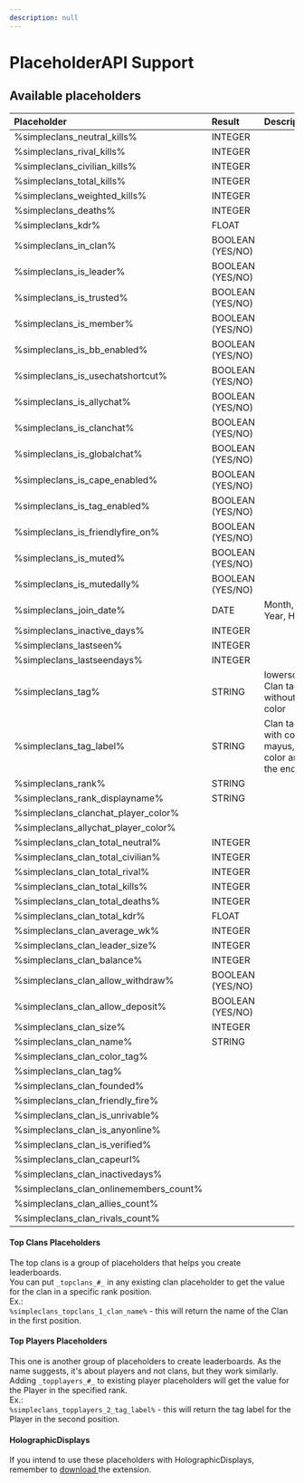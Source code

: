 ```yaml
---
description: null
---
```


# PlaceholderAPI Support

## Available placeholders

| Placeholder | Result | Description |  |
| :--- | :--- | :--- | :--- |
| %simpleclans\_neutral\_kills% | INTEGER |  |  |
| %simpleclans\_rival\_kills% | INTEGER |  |  |
| %simpleclans\_civilian\_kills% | INTEGER |  |  |
| %simpleclans\_total\_kills% | INTEGER |  |  |
| %simpleclans\_weighted\_kills% | INTEGER |  |  |
| %simpleclans\_deaths% | INTEGER |  |  |
| %simpleclans\_kdr% | FLOAT |  |  |
| %simpleclans\_in\_clan% | BOOLEAN \(YES/NO\) |  |  |
| %simpleclans\_is\_leader% | BOOLEAN \(YES/NO\) |  |  |
| %simpleclans\_is\_trusted% | BOOLEAN \(YES/NO\) |  |  |
| %simpleclans\_is\_member% | BOOLEAN \(YES/NO\) |  |  |
| %simpleclans\_is\_bb\_enabled% | BOOLEAN \(YES/NO\) |  |  |
| %simpleclans\_is\_usechatshortcut% | BOOLEAN \(YES/NO\) |  |  |
| %simpleclans\_is\_allychat% | BOOLEAN \(YES/NO\) |  |  |
| %simpleclans\_is\_clanchat% | BOOLEAN \(YES/NO\) |  |  |
| %simpleclans\_is\_globalchat% | BOOLEAN \(YES/NO\) |  |  |
| %simpleclans\_is\_cape\_enabled% | BOOLEAN \(YES/NO\) |  |  |
| %simpleclans\_is\_tag\_enabled% | BOOLEAN \(YES/NO\) |  |  |
| %simpleclans\_is\_friendlyfire\_on% | BOOLEAN \(YES/NO\) |  |  |
| %simpleclans\_is\_muted% | BOOLEAN \(YES/NO\) |  |  |
| %simpleclans\_is\_mutedally% | BOOLEAN \(YES/NO\) |  |  |
| %simpleclans\_join\_date% | DATE | Month, Day, Year, Hour |  |
| %simpleclans\_inactive\_days% | INTEGER |  |  |
| %simpleclans\_lastseen% | INTEGER |  |  |
| %simpleclans\_lastseendays% | INTEGER |  |  |
| %simpleclans\_tag% | STRING | lowerscored Clan tag without color |  |
| %simpleclans\_tag\_label% | STRING | Clan tag with correct mayus, color and at the end &c |  |
| %simpleclans\_rank% | STRING |  |  |
| %simpleclans\_rank\_displayname% | STRING |  |  |
| %simpleclans\_clanchat\_player\_color% |  |  |  |
| %simpleclans\_allychat\_player\_color% |  |  |  |
| %simpleclans\_clan\_total\_neutral% | INTEGER |  |  |
| %simpleclans\_clan\_total\_civilian% | INTEGER |  |  |
| %simpleclans\_clan\_total\_rival% | INTEGER |  |  |
| %simpleclans\_clan\_total\_kills% | INTEGER |  |  |
| %simpleclans\_clan\_total\_deaths% | INTEGER |  |  |
| %simpleclans\_clan\_total\_kdr% | FLOAT |  |  |
| %simpleclans\_clan\_average\_wk% | INTEGER |  |  |
| %simpleclans\_clan\_leader\_size% | INTEGER |  |  |
| %simpleclans\_clan\_balance% | INTEGER |  |  |
| %simpleclans\_clan\_allow\_withdraw% | BOOLEAN \(YES/NO\) |  |  |
| %simpleclans\_clan\_allow\_deposit% | BOOLEAN \(YES/NO\) |  |  |
| %simpleclans\_clan\_size% | INTEGER |  |  |
| %simpleclans\_clan\_name% | STRING |  |  |
| %simpleclans\_clan\_color\_tag% |  |  |  |
| %simpleclans\_clan\_tag% |  |  |  |
| %simpleclans\_clan\_founded% |  |  |  |
| %simpleclans\_clan\_friendly\_fire% |  |  |  |
| %simpleclans\_clan\_is\_unrivable% |  |  |  |
| %simpleclans\_clan\_is\_anyonline% |  |  |  |
| %simpleclans\_clan\_is\_verified% |  |  |  |
| %simpleclans\_clan\_capeurl% |  |  |  |
| %simpleclans\_clan\_inactivedays% |  |  |  |
| %simpleclans\_clan\_onlinemembers\_count% |  |  |  |
| %simpleclans\_clan\_allies\_count% |  |  |  |
| %simpleclans\_clan\_rivals\_count% |  |  |  |

#### Top Clans Placeholders

The top clans is a group of placeholders that helps you create leaderboards.  
You can put `_topclans_#_` in any existing clan placeholder to get the value for the clan in a specific rank position.  
Ex.:  
`%simpleclans_topclans_1_clan_name%` - this will return the name of the Clan in the first position.

#### Top Players Placeholders

This one is another group of placeholders to create leaderboards. As the name suggests, it's about players and not clans, but they work similarly.  
Adding `_topplayers_#_` to existing player placeholders will get the value for the Player in the specified rank.  
Ex.:  
`%simpleclans_topplayers_2_tag_label%` - this will return the tag label for the Player in the second position.

#### HolographicDisplays

If you intend to use these placeholders with HolographicDisplays, remember to [download ](https://www.spigotmc.org/resources/18461/)the extension.

